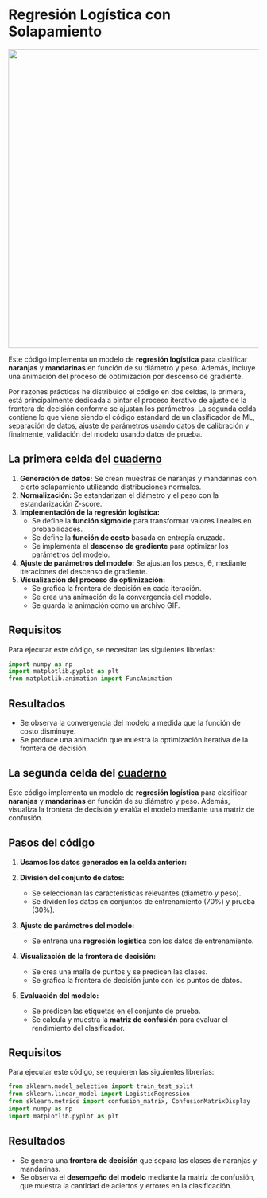 



# Regresión Logística con Solapamiento

<div style="text-align: center;">
    <img src="DiagramaFlujo.png" alt="" width="600">
</div>


Este código implementa un modelo de **regresión logística** para clasificar **naranjas** y **mandarinas** en función de su diámetro y peso. Además, incluye una animación del proceso de optimización por descenso de gradiente.

Por razones prácticas he distribuido el código en dos celdas, la primera, está principalmente dedicada a pintar el proceso iterativo de ajuste de la frontera de decisión conforme se ajustan los parámetros. La segunda celda contiene lo que viene siendo el código estándard de un clasificador de ML, separación de datos, ajuste de parámetros usando datos de calibración y finalmente, validación del modelo usando datos de prueba. 

## La primera celda del [cuaderno](https://github.com/DrAnonimo/IdeasArtificiales/blob/main/Anatom%C3%ADaAlgoritmoIA/MandarinasNaranjas-RegresionLogistica.ipynb)

1. **Generación de datos:** Se crean muestras de naranjas y mandarinas con cierto solapamiento utilizando distribuciones normales.
2. **Normalización:** Se estandarizan el diámetro y el peso con la estandarización Z-score.
3. **Implementación de la regresión logística:**
   - Se define la **función sigmoide** para transformar valores lineales en probabilidades.
   - Se define la **función de costo** basada en entropía cruzada.
   - Se implementa el **descenso de gradiente** para optimizar los parámetros del modelo.
4. **Ajuste de parámetros del modelo:** Se ajustan los pesos, θ, mediante iteraciones del descenso de gradiente.
5. **Visualización del proceso de optimización:**
   - Se grafica la frontera de decisión en cada iteración.
   - Se crea una animación de la convergencia del modelo.
   - Se guarda la animación como un archivo GIF.

## Requisitos

Para ejecutar este código, se necesitan las siguientes librerías:

```python
import numpy as np
import matplotlib.pyplot as plt
from matplotlib.animation import FuncAnimation
```

## Resultados
- Se observa la convergencia del modelo a medida que la función de costo disminuye.
- Se produce una animación que muestra la optimización iterativa de la frontera de decisión.

## La segunda celda del [cuaderno](https://github.com/DrAnonimo/IdeasArtificiales/blob/main/Anatom%C3%ADaAlgoritmoIA/MandarinasNaranjas-RegresionLogistica.ipynb)

Este código implementa un modelo de **regresión logística** para clasificar **naranjas** y **mandarinas** en función de su diámetro y peso. Además, visualiza la frontera de decisión y evalúa el modelo mediante una matriz de confusión.

## Pasos del código
1. **Usamos los datos generados en la celda anterior:**

2. **División del conjunto de datos:**
   - Se seleccionan las características relevantes (diámetro y peso).
   - Se dividen los datos en conjuntos de entrenamiento (70%) y prueba (30%).

3. **Ajuste de parámetros del modelo:**
   - Se entrena una **regresión logística** con los datos de entrenamiento.

4. **Visualización de la frontera de decisión:**
   - Se crea una malla de puntos y se predicen las clases.
   - Se grafica la frontera de decisión junto con los puntos de datos.

5. **Evaluación del modelo:**
   - Se predicen las etiquetas en el conjunto de prueba.
   - Se calcula y muestra la **matriz de confusión** para evaluar el rendimiento del clasificador.

## Requisitos

Para ejecutar este código, se requieren las siguientes librerías:

```python
from sklearn.model_selection import train_test_split
from sklearn.linear_model import LogisticRegression
from sklearn.metrics import confusion_matrix, ConfusionMatrixDisplay
import numpy as np
import matplotlib.pyplot as plt
```

## Resultados

- Se genera una **frontera de decisión** que separa las clases de naranjas y mandarinas.
- Se observa el **desempeño del modelo** mediante la matriz de confusión, que muestra la cantidad de aciertos y errores en la clasificación.
